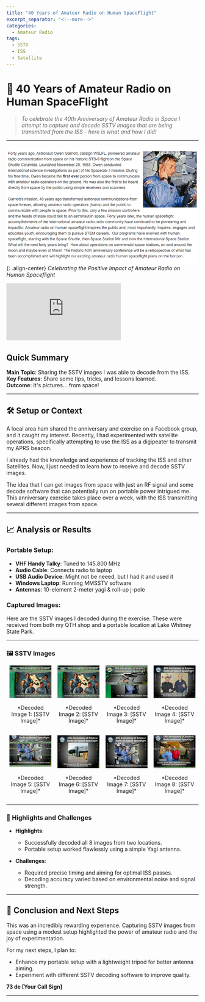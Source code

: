 ```yaml
---
title: "40 Years of Amateur Radio on Human SpaceFlight"
excerpt_separator: "<!--more-->"
categories:
  - Amateur Radio
tags:
  - SSTV
  - ISS
  - Satellite
---
```


# 📡 40 Years of Amateur Radio on Human SpaceFlight

> *To celebrate the 40th Anniversary of Amateur Radio in Space I attempt to capture and decode SSTV images that are being transmitted from the ISS - here is what and how I did!*

---

![Official ARISS](/images/official_40.png){: .align-center}
*Celebrating the Positive Impact of Amateur Radio on Human Spaceflight*

![source](https://www.ariss.org/overview.html)

## Quick Summary
**Main Topic**: Sharing the SSTV images I was able to decode from the ISS.  
**Key Features**: Share some tips, tricks, and lessons learned.  
**Outcome**: It's pictures... from space!   

<!--more-->

---

## 🛠 Setup or Context

A local area ham shared the anniversary and exercise on a Facebook group, and it caught my interest. Recently, I had experimented with satellite operations, specifically attempting to use the ISS as a digipeater to transmit my APRS beacon.

I already had the knowledge and experience of tracking the ISS and other Satellites. Now, I just needed to learn how to receive and decode SSTV images.  

The idea that I can get images from space with just an RF signal and some decode software that can potentially run on portable power intrigued me. This anniversary exercise takes place over a week, with the ISS transmitting several different images from space.

---

## 📈 Analysis or Results

### Portable Setup:
- **VHF Handy Talky**: Tuned to 145.800 MHz
- **Audio Cable**: Connects radio to laptop
- **USB Audio Device**: Might not be neeed, but I had it and used it
- **Windows Laptop**: Running MMSSTV software
- **Antennas**: 10-element 2-meter yagi & roll-up j-pole

### Captured Images:
Here are the SSTV images I decoded during the exercise. These were received from both my QTH shop and a portable location at Lake Whitney State Park.

---

### 🖼 SSTV Images

<div style="display: flex; flex-wrap: wrap; gap: 16px; justify-content: center;">

<div style="flex: 1 1 calc(25% - 16px); max-width: calc(25% - 16px); text-align: center;">
  <img src="/images/40th_ham_space_9.png" alt="SSTV Image 1" style="width: 100%;">
  <p>*Decoded Image 1: [SSTV Image]*</p>
</div>

<div style="flex: 1 1 calc(25% - 16px); max-width: calc(25% - 16px); text-align: center;">
  <img src="/images/40th_ham_space_9.png" alt="SSTV Image 2" style="width: 100%;">
  <p>*Decoded Image 2: [SSTV Image]*</p>
</div>

<div style="flex: 1 1 calc(25% - 16px); max-width: calc(25% - 16px); text-align: center;">
  <img src="/images/40th_ham_space_8.png" alt="SSTV Image 3" style="width: 100%;">
  <p>*Decoded Image 3: [SSTV Image]*</p>
</div>

<div style="flex: 1 1 calc(25% - 16px); max-width: calc(25% - 16px); text-align: center;">
  <img src="/images/40th_ham_space_6.png" alt="SSTV Image 4" style="width: 100%;">
  <p>*Decoded Image 4: [SSTV Image]*</p>
</div>

<div style="flex: 1 1 calc(25% - 16px); max-width: calc(25% - 16px); text-align: center;">
  <img src="/images/40th_ham_space_5.png" alt="SSTV Image 5" style="width: 100%;">
  <p>*Decoded Image 5: [SSTV Image]*</p>
</div>

<div style="flex: 1 1 calc(25% - 16px); max-width: calc(25% - 16px); text-align: center;">
  <img src="/images/40th_ham_space_3.png" alt="SSTV Image 6" style="width: 100%;">
  <p>*Decoded Image 6: [SSTV Image]*</p>
</div>

<div style="flex: 1 1 calc(25% - 16px); max-width: calc(25% - 16px); text-align: center;">
  <img src="/images/40th_ham_space_2.png" alt="SSTV Image 7" style="width: 100%;">
  <p>*Decoded Image 7: [SSTV Image]*</p>
</div>

<div style="flex: 1 1 calc(25% - 16px); max-width: calc(25% - 16px); text-align: center;">
  <img src="/images/40th_ham_space_1.png" alt="SSTV Image 8" style="width: 100%;">
  <p>*Decoded Image 8: [SSTV Image]*</p>
</div>

</div>

---

### 🌟 Highlights and Challenges

- **Highlights**:
  - Successfully decoded all 8 images from two locations.
  - Portable setup worked flawlessly using a simple Yagi antenna.

- **Challenges**:
  - Required precise timing and aiming for optimal ISS passes.
  - Decoding accuracy varied based on environmental noise and signal strength.

---

## 🧭 Conclusion and Next Steps

This was an incredibly rewarding experience. Capturing SSTV images from space using a modest setup highlighted the power of amateur radio and the joy of experimentation.  

For my next steps, I plan to:
- Enhance my portable setup with a lightweight tripod for better antenna aiming.
- Experiment with different SSTV decoding software to improve quality.

**73 de [Your Call Sign]**

---

